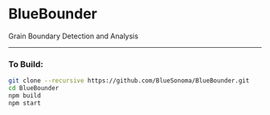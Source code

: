# BlueBounder

Grain Boundary Detection and Analysis

---

### To Build:

```bash
git clone --recursive https://github.com/BlueSonoma/BlueBounder.git
cd BlueBounder
npm build
npm start
```
